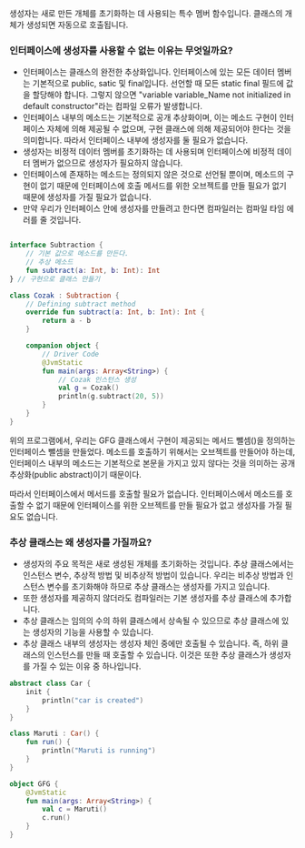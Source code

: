 생성자는 새로 만든 개체를 초기화하는 데 사용되는 특수 멤버 함수입니다. 클래스의 개체가 생성되면 자동으로 호출됩니다.

### 인터페이스에 생성자를 사용할 수 없는 이유는 무엇일까요?

* 인터페이스는 클래스의 완전한 추상화입니다. 인터페이스에 있는 모든 데이터 멤버는 기본적으로 public, satic 및 final입니다. 선언할 때 모든 static final 필드에 값을 할당해야 합니다. 그렇지 않으면 "variable variable_Name not initialized in default constructor"라는 컴파일 오류가 발생합니다.
* 인터페이스 내부의 메소드는 기본적으로 공개 추상화이며, 이는 메소드 구현이 인터페이스 자체에 의해 제공될 수 없으며, 구현 클래스에 의해 제공되어야 한다는 것을 의미합니다. 따라서 인터페이스 내부에 생성자를 둘 필요가 없습니다.
* 생성자는 비정적 데이터 멤버를 초기화하는 데 사용되며 인터페이스에 비정적 데이터 멤버가 없으므로 생성자가 필요하지 않습니다.
* 인터페이스에 존재하는 메소드는 정의되지 않은 것으로 선언될 뿐이며, 메소드의 구현이 없기 때문에 인터페이스에 호출 메서드를 위한 오브젝트를 만들 필요가 없기 때문에 생성자를 가질 필요가 없습니다.
* 만약 우리가 인터페이스 안에 생성자를 만들려고 한다면 컴파일러는 컴파일 타임 에러를 줄 것입니다.


```kotlin

interface Subtraction {
    // 기본 값으로 메소드를 만든다.
    // 추상 메소드
    fun subtract(a: Int, b: Int): Int
} // 구현으로 클래스 만들기

class Cozak : Subtraction {
    // Defining subtract method
    override fun subtract(a: Int, b: Int): Int {
        return a - b
    }

    companion object {
        // Driver Code
        @JvmStatic
        fun main(args: Array<String>) {
            // Cozak 인스턴스 생성
            val g = Cozak()
            println(g.subtract(20, 5))
        }
    }
}
```

위의 프로그램에서, 우리는 GFG 클래스에서 구현이 제공되는 메서드 뺄셈()을 정의하는 인터페이스 뺄셈을 만들었다. 메소드를 호출하기 위해서는 오브젝트를 만들어야 하는데, 인터페이스 내부의 메소드는 기본적으로 본문을 가지고 있지 않다는 것을 의미하는 공개 추상화(public abstract)이기 때문이다. 

따라서 인터페이스에서 메서드를 호출할 필요가 없습니다. 인터페이스에서 메소드를 호출할 수 없기 때문에 인터페이스를 위한 오브젝트를 만들 필요가 없고 생성자를 가질 필요도 없습니다.

### 추상 클래스는 왜 생성자를 가질까요?

* 생성자의 주요 목적은 새로 생성된 개체를 초기화하는 것입니다. 추상 클래스에서는 인스턴스 변수, 추상적 방법 및 비추상적 방법이 있습니다. 우리는 비추상 방법과 인스턴스 변수를 초기화해야 하므로 추상 클래스는 생성자를 가지고 있습니다.
* 또한 생성자를 제공하지 않더라도 컴파일러는 기본 생성자를 추상 클래스에 추가합니다.
* 추상 클래스는 임의의 수의 하위 클래스에서 상속될 수 있으므로 추상 클래스에 있는 생성자의 기능을 사용할 수 있습니다.
* 추상 클래스 내부의 생성자는 생성자 체인 중에만 호출될 수 있습니다. 즉, 하위 클래스의 인스턴스를 만들 때 호출할 수 있습니다. 이것은 또한 추상 클래스가 생성자를 가질 수 있는 이유 중 하나입니다.


```kotlin
abstract class Car {
    init {
        println("car is created")
    }
} 

class Maruti : Car() {
    fun run() {
        println("Maruti is running")
    }
}

object GFG {
    @JvmStatic
    fun main(args: Array<String>) {
        val c = Maruti()
        c.run()
    }
}
```
